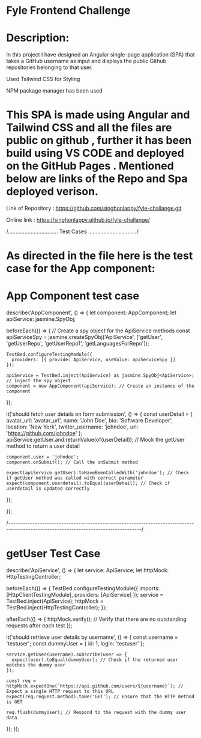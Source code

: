 # Fyle Frontend Challenge  

# Description:

In this project I have designed an Angular single-page application (SPA) that takes a GitHub username as input and displays the public Github repositories belonging to that user.

Used Tailwind CSS for Styling

NPM package manager has been used 



# This SPA is made using Angular and Tailwind CSS and all the files are public on github , further it has been build using VS CODE and deployed on the GitHub Pages . Mentioned below are links of the Repo and Spa deployed verison. 
Link of Repository :  https://github.com/singhonlappy/fyle-challange.git

Online link   :       https://singhonlappy.github.io/fyle-challange/








/.................................  Test Cases   ................................/

# As directed in the file here is the test case for the App component:


# App Component test case
describe('AppComponent', () => {
  let component: AppComponent;
  let apiService: jasmine.SpyObj<ApiService>;

  beforeEach(() => {
    // Create a spy object for the ApiService methods
    const apiServiceSpy = jasmine.createSpyObj('ApiService', ['getUser', 'getUserRepo', 'getUserRepo1', 'getLanguagesForRepo']);

    TestBed.configureTestingModule({
      providers: [{ provide: ApiService, useValue: apiServiceSpy }]
    });

    apiService = TestBed.inject(ApiService) as jasmine.SpyObj<ApiService>; // Inject the spy object
    component = new AppComponent(apiService); // Create an instance of the component
  });

  it('should fetch user details on form submission', () => {
    const userDetail = { avatar_url: 'avatar_url', name: 'John Doe', bio: 'Software Developer', location: 'New York', twitter_username: 'johndoe', url: 'https://github.com/johndoe' };
    apiService.getUser.and.returnValue(of(userDetail)); // Mock the getUser method to return a user detail

    component.user = 'johndoe';
    component.onSubmit(); // Call the onSubmit method

    expect(apiService.getUser).toHaveBeenCalledWith('johndoe'); // Check if getUser method was called with correct parameter
    expect(component.userdetail).toEqual(userDetail); // Check if userdetail is updated correctly
  });

  
});



/-------------------------------------------------------------------------------------------------------------------------------------/
 # getUser Test Case


describe('ApiService', () => {
  let service: ApiService;
  let httpMock: HttpTestingController;

  beforeEach(() => {
    TestBed.configureTestingModule({
      imports: [HttpClientTestingModule],
      providers: [ApiService]
    });
    service = TestBed.inject(ApiService);
    httpMock = TestBed.inject(HttpTestingController);
  });

  afterEach(() => {
    httpMock.verify(); // Verify that there are no outstanding requests after each test
  });

  it('should retrieve user details by username', () => {
    const username = 'testuser';
    const dummyUser = { id: 1, login: 'testuser' };

    service.getUser(username).subscribe(user => {
      expect(user).toEqual(dummyUser); // Check if the returned user matches the dummy user
    });

    const req = httpMock.expectOne(`https://api.github.com/users/${username}`); // Expect a single HTTP request to this URL
    expect(req.request.method).toBe('GET'); // Ensure that the HTTP method is GET

    req.flush(dummyUser); // Respond to the request with the dummy user data
  });
});
